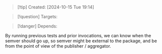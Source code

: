 
>[!tip] Created: [2024-10-15 Tue 19:14]

>[!question] Targets: 

>[!danger] Depends: 

By running previous tests and prior invocations, we can know when the semver should go up, so semver might be external to the package, and be from the point of view of the publisher / aggregator.